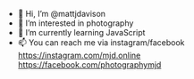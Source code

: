 - 👋 Hi, I’m @mattjdavison
- 👀 I’m interested in photography
- 🌱 I’m currently learning JavaScript
- 📫 You can reach me via instagram/facebook <br>
  https://instagram.com/mjd.online<br>
  https://facebook.com/photographymjd

<!---
mattjdavison/mattjdavison is a ✨ special ✨ repository because its `README.md` (this file) appears on your GitHub profile.
You can click the Preview link to take a look at your changes.
--->
